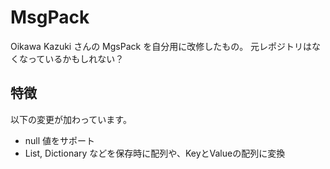 # MsgPack

Oikawa Kazuki さんの MgsPack を自分用に改修したもの。
元レポジトリはなくなっているかもしれない？

## 特徴

以下の変更が加わっています。
- null 値をサポート
- List, Dictionary などを保存時に配列や、KeyとValueの配列に変換
